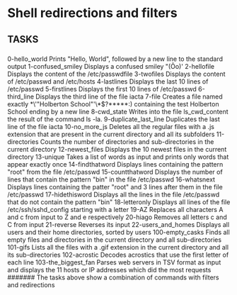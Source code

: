 # Shell redirections and filters
## TASKS
###
0-hello_world	    Prints "Hello, World", followed by a new line to the standard output
1-confused_smiley	Displays a confused smiley "(Ôo)'
2-hellofile	        Displays the content of the /etc/passwdfile
3-twofiles	        Displays the content of /etc/passwd and /etc/hosts
4-lastlines	        Displays the last 10 lines of /etc/passwd
5-firstlines	    Displays the first 10 lines of /etc/passwd
6-third_line	    Displays the third line of the file iacta
7-file	            Creates a file named exactly \*\\'"Holberton School"\'\\*$\?\*\*\*\*\*:) containing the test Holberton School ending by a new line
8-cwd_state	        Writes into the file ls_cwd_content the result of the command ls -la.
9-duplicate_last_line	Duplicates the last line of the file iacta
10-no_more_js	    Deletes all the regular files with a .js extension that are present in the current directory and all its subfolders
11-directories	    Counts the number of directories and sub-directories in the current directory
12-newest_files	    Displays the 10 newest files in the current directory
13-unique	        Takes a list of words as input and prints only words that appear exactly once
14-findthatword	    Displays lines containing the pattern "root" from the file /etc/passwd
15-countthatword	Displays the number of lines that contain the pattern "bin" in the file /etc/passwd
16-whatsnext	    Displays lines containing the patter "root" and 3 lines after them in the file /etc/passwd
17-hidethisword 	Displays all the lines in the file /etc/passwd that do not contain the pattern "bin"
18-letteronly   	Displays all lines of the file /etc/ssh/sshd_config starting with a letter
19-AZ	            Replaces all characters A and c from input to Z and e respectively
20-hiago	        Removes all letters c and C from input
21-reverse	        Reverses its input
22-users_and_homes	Displays all users and their home directories, sorted by users
100-empty_casks  	Finds all empty files and directories in the current directory and all sub-directories
101-gifs	        Lists all the files with a .gif extension in the current directory and all its sub-directories
102-acrostic	    Decodes acrostics that use the first letter of each line
103-the_biggest_fan	Parses web servers in TSV format as input and displays the 11 hosts or IP addresses which did the most requests
#######
The tasks above show a combination of commands with filters and redirections
